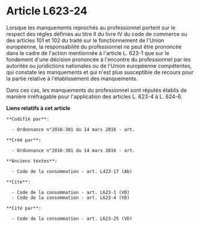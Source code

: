 # Article L623-24

Lorsque les manquements reprochés au professionnel portent sur le respect des règles définies au titre II du livre IV du code
de commerce ou des articles 101 et 102 du traité sur le fonctionnement de l'Union européenne, la responsabilité du
professionnel ne peut être prononcée dans le cadre de l'action mentionnée à l'article L. 623-1 que sur le fondement d'une
décision prononcée à l'encontre du professionnel par les autorités ou juridictions nationales ou de l'Union européenne
compétentes, qui constate les manquements et qui n'est plus susceptible de recours pour la partie relative à l'établissement
des manquements. 

Dans ces cas, les manquements du professionnel sont réputés établis de manière irréfragable pour l'application des articles
L. 623-4 à L. 624-6.

**Liens relatifs à cet article**

	**Codifié par**:

	  - Ordonnance n°2016-301 du 14 mars 2016 - art.

	**Créé par**:

	  - Ordonnance n°2016-301 du 14 mars 2016 - art.

	**Anciens textes**:

	  - Code de la consommation - art. L423-17 (Ab)

	**Cite**:

	  - Code de la consommation - art. L623-1 (VD)
	  - Code de la consommation - art. L623-4 (VD)

	**Cité par**:

	  - Code de la consommation - art. L623-25 (VD)
